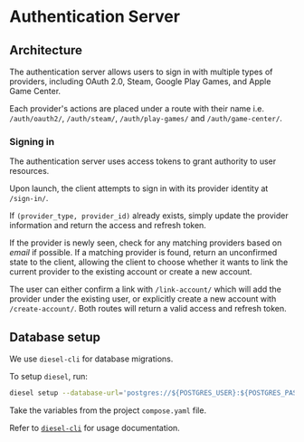 # Authentication Server

## Architecture

The authentication server allows users to sign in with multiple types of providers, including OAuth 2.0, Steam, Google Play Games, and Apple Game Center.

Each provider's actions are placed under a route with their name i.e. `/auth/oauth2/`, `/auth/steam/`, `/auth/play-games/` and `/auth/game-center/`.

### Signing in

The authentication server uses access tokens to grant authority to user resources.

Upon launch, the client attempts to sign in with its provider identity at `/sign-in/`.

If `(provider_type, provider_id)` already exists, simply update the provider information and return the access and refresh token.

If the provider is newly seen, check for any matching providers based on _email_ if possible. If a matching provider is found, return an unconfirmed state to the client, allowing the client to choose whether it wants to link the current provider to the existing account or create a new account.

The user can either confirm a link with `/link-account/` which will add the provider under the existing user, or explicitly create a new account with `/create-account/`. Both routes will return a valid access and refresh token.

## Database setup

We use `diesel-cli` for database migrations.

To setup `diesel`, run:

```bash
diesel setup --database-url='postgres://${POSTGRES_USER}:${POSTGRES_PASSWORD}@localhost:15432/${POSTGRES_DB}'
```

Take the variables from the project `compose.yaml` file.

Refer to [`diesel-cli`](https://crates.io/crates/diesel_cli) for usage documentation.

